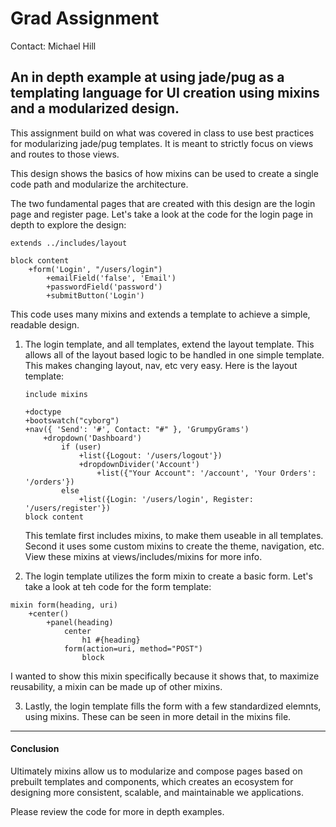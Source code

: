 # Grad Assignment
Contact: Michael Hill

An in depth example at using jade/pug as a templating language for UI creation using mixins and a modularized design.
---

This assignment build on what was covered in class to use best practices for modularizing jade/pug templates. It is meant to strictly focus on views and routes to those views.

This design shows the basics of how mixins can be used to create a single code path and modularize the architecture.

The two fundamental pages that are created with this design are the login page and register page. Let's take a look at the code for the login page in depth to explore the design:

```
extends ../includes/layout

block content
    +form('Login', "/users/login")
        +emailField('false', 'Email')
        +passwordField('password')
        +submitButton('Login')
```

This code uses many mixins and extends a template to achieve a simple, readable design. 

1. The login template, and all templates, extend the layout template. This allows all of the layout based logic to be handled in one simple template. This makes changing layout, nav, etc very easy. Here is the layout template:

    ```
    include mixins

	+doctype
	+bootswatch("cyborg")
	+nav({ 'Send': '#', Contact: "#" }, 'GrumpyGrams')
		+dropdown('Dashboard')
			if (user)
				+list({Logout: '/users/logout'})
				+dropdownDivider('Account')
					+list({"Your Account": '/account', 'Your Orders': '/orders'})
			else
				+list({Login: '/users/login', Register: '/users/register'})
	block content
    ```
	
	This temlate first includes mixins, to make them useable in all templates. Second it uses some custom mixins to create the theme, navigation, etc. View these mixins at views/includes/mixins for more info. 
	
2. The login template utilizes the form mixin to create a basic form. Let's take a look at teh code for the form template:
```
mixin form(heading, uri)
    +center()
        +panel(heading)
            center
                h1 #{heading}
            form(action=uri, method="POST")
                block
```
I wanted to show this mixin specifically because it shows that, to maximize reusability, a mixin can be made up of other mixins.

3. Lastly, the login template fills the form with a few standardized elemnts, using mixins. These can be seen in more detail in the mixins file.

---

#### Conclusion

Ultimately mixins allow us to modularize and compose pages based on prebuilt templates and components, which creates an ecosystem for designing more consistent, scalable, and maintainable we applications.

Please review the code for more in depth examples.